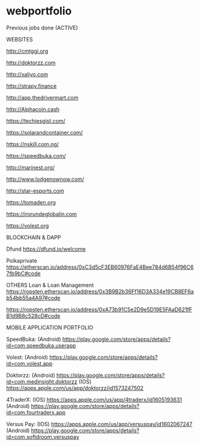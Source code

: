 # webportfolio
Previous jobs done (ACTIVE)


WEBSITES

http://cmtggi.org

http://doktorzz.com

http://xaliyo.com

http://strapy.finance

http://app.thedrivermart.com

http://Alphacoin.cash

https://techiesgist.com/

https://solarandcontainer.com/

https://nskill.com.ng/

https://speedbuka.com/

http://marinest.org/

http://www.lodgenownow.com/

http://star-esports.com

https://tomaden.org

https://irorundeglobalin.com

https://volest.org


BLOCKCHAIN & DAPP

Dfund
https://dfund.io/welcome

Polkaprivate
https://etherscan.io/address/0xC3d5cF3EB60976FaE4Bee784d6B54f96C67fb9bC#code

OTHERS
Loan & Loan Management
https://ropsten.etherscan.io/address/0x3B9B2b36Ff16D3A334e19CB8EF6ab54bb55a4A97#code

https://ropsten.etherscan.io/address/0xA73b91C5e2D9e5D19E5FAaD621fFB1d9B8c528cD#code




MOBILE APPLICATION PORTFOLIO


SpeedBuka:
(Android) https://play.google.com/store/apps/details?id=com.speedbuka.userapp


Volest:
(Android) https://play.google.com/store/apps/details?id=com.volest.app


Doktorzz:
(Android) https://play.google.com/store/apps/details?id=com.medinsight.doktorzz
(IOS) https://apps.apple.com/us/app/doktorzz/id1573247502


4TraderX:
(IOS) https://apps.apple.com/us/app/4traderx/id1605193631
(Android) https://play.google.com/store/apps/details?id=com.fourtraderx.app


Versus Pay:
(IOS) https://apps.apple.com/us/app/versuspay/id1602067247
(Android) https://play.google.com/store/apps/details?id=com.softdroom.versuspay
